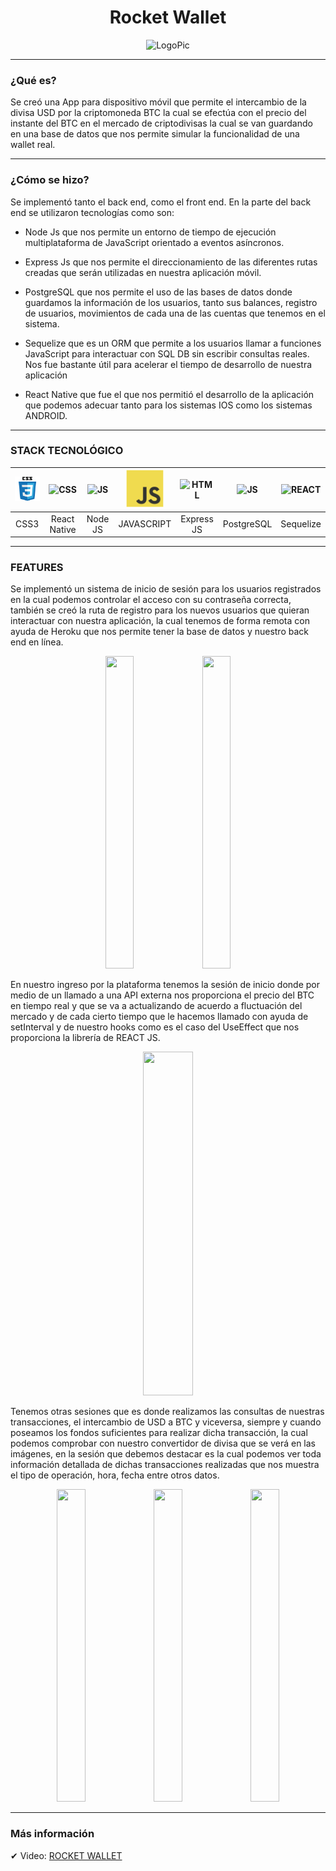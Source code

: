 <h1 align='center'> Rocket Wallet</h1>
  <p align='center'>
  <img alt='LogoPic' src='https://user-images.githubusercontent.com/76981775/131691831-36a1f1e7-bd6d-408d-9b77-9a02e0c7d679.png'   width='400px' height='400px' />
</p>

********

### ¿Qué es?

Se creó una App para dispositivo móvil que permite el intercambio de la divisa USD por la criptomoneda BTC la cual se efectúa con el precio del instante del BTC en el mercado de criptodivisas la cual se van guardando en una base de datos que nos permite simular la funcionalidad de una wallet real.

********

### ¿Cómo se hizo?


Se implementó tanto el back end, como el front end. En la parte del back end se utilizaron tecnologías como son:

* Node Js que nos permite un entorno de tiempo de ejecución multiplataforma de JavaScript orientado a eventos asíncronos.

* Express Js que nos permite el direccionamiento de las diferentes rutas creadas que serán utilizadas en nuestra aplicación móvil.

* PostgreSQL que nos permite el uso de las bases de datos donde guardamos la información de los usuarios, tanto sus balances, registro de usuarios, movimientos de cada una de las cuentas que tenemos en el sistema.

* Sequelize que es un ORM que permite a los usuarios llamar a funciones JavaScript para interactuar con SQL DB sin escribir consultas reales. Nos fue bastante útil para acelerar el tiempo de desarrollo de nuestra aplicación

* React Native que fue el que nos permitió el desarrollo de la aplicación que podemos adecuar tanto para los sistemas IOS como los sistemas ANDROID.

********

### STACK TECNOLÓGICO

| <img src="https://raw.githubusercontent.com/devicons/devicon/master/icons/css3/css3-original-wordmark.svg" width="60" alt="HTML"> |<img src="https://reactnative.dev/img/header_logo.svg" width="60" alt="CSS"> | <img src="https://external-content.duckduckgo.com/iu/?u=https%3A%2F%2Fupload.wikimedia.org%2Fwikipedia%2Fcommons%2Fthumb%2F7%2F7e%2FNode.js_logo_2015.svg%2F1280px-Node.js_logo_2015.svg.png&f=1&nofb=1" width="60" alt="JS"> |<img src="https://raw.githubusercontent.com/devicons/devicon/master/icons/javascript/javascript-original.svg" width="60" alt="REACT"> |<img src="https://external-content.duckduckgo.com/iu/?u=https%3A%2F%2Fdevtechnosys.com%2Finsights%2Fwp-content%2Fuploads%2F2019%2F06%2Fexpress-js-logo.png&f=1&nofb=1" width="60" alt="HTML"> | <img src="https://external-content.duckduckgo.com/iu/?u=https%3A%2F%2Ftse4.mm.bing.net%2Fth%3Fid%3DOIP.7AOhGDnRL2eyJMUidCHZEAHaDt%26pid%3DApi&f=1" width="60" alt="JS">  |<img src="https://external-content.duckduckgo.com/iu/?u=https%3A%2F%2Ftse1.mm.bing.net%2Fth%3Fid%3DOIP.HgZ0btw9LNzzUj6_XGMgLwHaEK%26pid%3DApi&f=1" width="60" alt="REACT"> |
| :------------: | :------------: | :------------: | :------------: | :------------: | :------------: | :------------: |
| CSS3  | React Native | Node JS | JAVASCRIPT |  Express JS | PostgreSQL | Sequelize |


********

### FEATURES

Se implementó un sistema de inicio de sesión para los usuarios registrados en la cual podemos controlar el acceso con su contraseña correcta, también se creó la ruta de registro para los nuevos usuarios que quieran interactuar con nuestra aplicación, la cual tenemos de forma remota con ayuda de Heroku que nos permite tener la base de datos y nuestro back end en línea.


<p align="center">
<img  src="https://user-images.githubusercontent.com/76981775/130433621-7c8d31ed-bfd7-4ba0-ba15-a9af04bce69b.png" width="30%" height='500px'>
<img  src="https://user-images.githubusercontent.com/76981775/130433759-b4fc8f3d-4131-4785-8635-546fb7f77dbf.png" width="30%" height='500px'>
</p>

En nuestro ingreso por la plataforma tenemos la sesión de inicio donde por medio de un llamado a una API externa nos proporciona el precio del BTC en tiempo real y que se va a actualizando de acuerdo a fluctuación del mercado y de cada cierto tiempo que le hacemos llamado con ayuda de setInterval y de nuestro hooks como es el caso del UseEffect que nos proporciona la librería de REACT JS. 


<p align="center">
<img  src="https://user-images.githubusercontent.com/76981775/130434465-14fd9d59-63d8-4c6c-a738-a7bf524a2f5e.png" width="40%" height='550px'>
</p>

Tenemos otras sesiones que es donde realizamos las consultas de nuestras transacciones, el intercambio de USD a BTC y viceversa, siempre y cuando poseamos los fondos suficientes para realizar dicha transacción, la cual podemos comprobar con nuestro convertidor de divisa que se verá en las imágenes, en la sesión que debemos destacar es la cual podemos ver toda información detallada de dichas transacciones realizadas que nos muestra el tipo de operación, hora, fecha entre otros datos.


<p align="center">
<img  src="https://user-images.githubusercontent.com/76981775/130434735-5832e1c5-fbb9-4f6e-8787-2a2f222dd994.png" width="30%" height='500px'>
<img  src="https://user-images.githubusercontent.com/76981775/130434806-dfa3df3f-69ca-4b7c-8df0-bc825ffaacff.png" width="30%" height='500px'>
<img  src="https://user-images.githubusercontent.com/76981775/130434924-f18e20c0-70f4-4a06-b41e-ef3e89d9f8f6.png" width="30%" height='500px'>
</p>

********

### Más información 

✔ Video: <a href="https://www.youtube.com/watch?v=1x_WuUUaWuM" target="_blank">
ROCKET WALLET
</a> 




